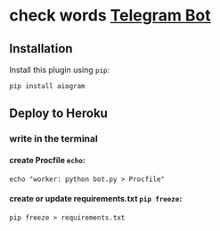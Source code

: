 # check words [Telegram Bot](https://t.me/kriil_tekshir_bot)

## Installation

Install this plugin using `pip`:

    pip install aiogram

## Deploy to Heroku
### write in the terminal

#### create Procfile `echo`:
    echo "worker: python bot.py > Procfile"

#### create or update requirements.txt `pip freeze`:
    pip freeze > requirements.txt

